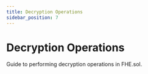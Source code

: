 ```yaml
---
title: Decryption Operations
sidebar_position: 7
---
```


# Decryption Operations

Guide to performing decryption operations in FHE.sol.

